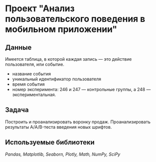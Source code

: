 # Проект "Анализ пользовательского поведения в мобильном приложении"


## Данные

Имеется таблица, в которой каждая запись — это действие пользователя, или событие.

- название события
- уникальный идентификатор пользователя
- время события
- номер эксперимента: 246 и 247 — контрольные группы, а 248 — экспериментальная.

## Задача

Построить и проанализировать воронку продаж. Проанализировать результаты A/А/B-теста введения новых шрифтов. 
## Используемые библиотеки
*Pandas, Matplotlib, Seaborn, Plotly, Math, NumPy, SciPy*
